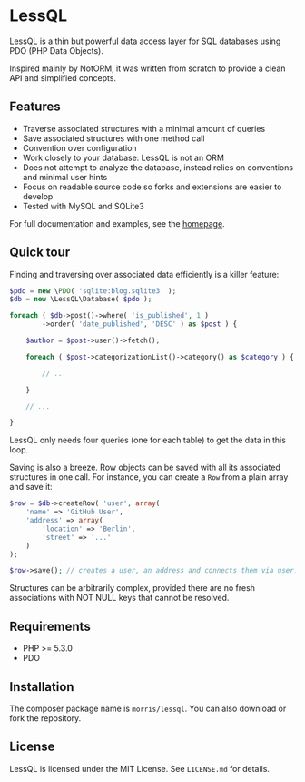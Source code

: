 # LessQL

LessQL is a thin but powerful data access layer for SQL databases using
PDO (PHP Data Objects).

Inspired mainly by NotORM, it was written from scratch to provide a
clean API and simplified concepts.

## Features

- Traverse associated structures with a minimal amount of queries
- Save associated structures with one method call
- Convention over configuration
- Work closely to your database: LessQL is not an ORM
- Does not attempt to analyze the database, instead relies on conventions and minimal user hints
- Focus on readable source code so forks and extensions are easier to develop
- Tested with MySQL and SQLite3

For full documentation and examples, see the [homepage](http://lessql.morrisbrodersen.de).


## Quick tour

Finding and traversing over associated data efficiently is a killer feature:

```php
$pdo = new \PDO( 'sqlite:blog.sqlite3' );
$db = new \LessQL\Database( $pdo );

foreach ( $db->post()->where( 'is_published', 1 )
		->order( 'date_published', 'DESC' ) as $post ) {

	$author = $post->user()->fetch();

	foreach ( $post->categorizationList()->category() as $category ) {

		// ...

	}

	// ...

}
```

LessQL only needs four queries (one for each table) to get the data in this loop.

Saving is also a breeze. Row objects can be saved with all its associated structures in one call.
For instance, you can create a `Row` from a plain array and save it:

```php
$row = $db->createRow( 'user', array(
	'name' => 'GitHub User',
	'address' => array(
		'location' => 'Berlin',
		'street' => '...'
	)
);

$row->save(); // creates a user, an address and connects them via user.address_id
```

Structures can be arbitrarily complex, provided there are no fresh
associations with NOT NULL keys that cannot be resolved.


## Requirements

- PHP >= 5.3.0
- PDO


## Installation

The composer package name is `morris/lessql`. You can also download or
fork the repository.


## License

LessQL is licensed under the MIT License. See `LICENSE.md` for details.
